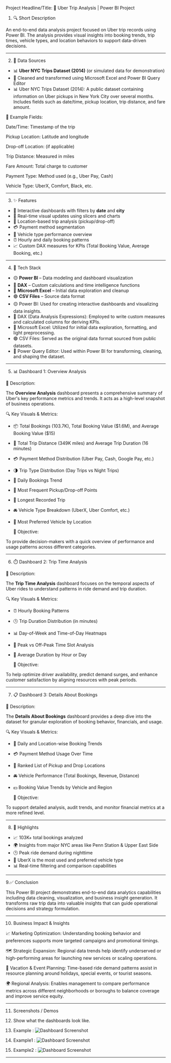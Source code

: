 Project Headline/Title:
 🚖 Uber Trip Analysis | Power BI Project

1. 🔍 Short Description

An end-to-end data analysis project focused on Uber trip records using Power BI. The analysis provides visual insights into booking trends, trip times, vehicle types, and location behaviors to support data-driven decisions.

---

2.  📁 Data Sources

* 📊 **Uber NYC Trips Dataset (2014)** (or simulated data for demonstration)
* 📄 Cleaned and transformed using Microsoft Excel and Power BI Query Editor
* 📊 Uber NYC Trips Dataset (2014): A public dataset containing information on Uber pickups in New York City over several months. Includes fields such as date/time, pickup location, trip distance, and fare amount.

📄 Example Fields:

Date/Time: Timestamp of the trip

Pickup Location: Latitude and longitude

Drop-off Location: (if applicable)

Trip Distance: Measured in miles

Fare Amount: Total charge to customer

Payment Type: Method used (e.g., Uber Pay, Cash)

Vehicle Type: UberX, Comfort, Black, etc.

---

3.  ✨ Features

* 📌 Interactive dashboards with filters by **date** and **city**
* 🔄 Real-time visual updates using slicers and charts
* 📍 Location-based trip analysis (pickup/drop-off)
* 💳 Payment method segmentation
* 🚗 Vehicle type performance overview
* ⏰ Hourly and daily booking patterns
* 📈 Custom DAX measures for KPIs (Total Booking Value, Average Booking, etc.)

---

4.  🧰 Tech Stack

* 🟡 **Power BI** – Data modeling and dashboard visualization
* 📘 **DAX** – Custom calculations and time intelligence functions
* 📗 **Microsoft Excel** – Initial data exploration and cleanup
* 🟣 **CSV Files** – Source data format
* 🟡 Power BI: Used for creating interactive dashboards and visualizing data insights.
* 📘 DAX (Data Analysis Expressions): Employed to write custom measures and calculated columns for deriving KPIs.
* 📗 Microsoft Excel: Utilized for initial data exploration, formatting, and light preprocessing.
* 🟣 CSV Files: Served as the original data format sourced from public datasets.
* 🔵 Power Query Editor: Used within Power BI for transforming, cleaning, and shaping the dataset.

---

5.  📊 Dashboard 1: Overview Analysis

  📝 Description:

The **Overview Analysis** dashboard presents a comprehensive summary of Uber's key performance metrics and trends. It acts as a high-level snapshot of business operations.

  🔍 Key Visuals & Metrics:

* 📦 Total Bookings (103.7K), Total Booking Value (\$1.6M), and Average Booking Value (\$15)
* 📏 Total Trip Distance (349K miles) and Average Trip Duration (16 minutes)
* 💳 Payment Method Distribution (Uber Pay, Cash, Google Pay, etc.)
* 🌗 Trip Type Distribution (Day Trips vs Night Trips)
* 📅 Daily Bookings Trend
* 📍 Most Frequent Pickup/Drop-off Points
* 🧭 Longest Recorded Trip
* 🚘 Vehicle Type Breakdown (UberX, Uber Comfort, etc.)
* 💼 Most Preferred Vehicle by Location

  🎯 Objective:

To provide decision-makers with a quick overview of performance and usage patterns across different categories.

---

6. ⏱️ Dashboard 2: Trip Time Analysis

  📝 Description:

The **Trip Time Analysis** dashboard focuses on the temporal aspects of Uber rides to understand patterns in ride demand and trip duration.

  🔍 Key Visuals & Metrics:

* ⏰ Hourly Booking Patterns
* 🕒 Trip Duration Distribution (in minutes)
* 📊 Day-of-Week and Time-of-Day Heatmaps
* 🚦 Peak vs Off-Peak Time Slot Analysis
* 🧮 Average Duration by Hour or Day

  🎯 Objective:

To help optimize driver availability, predict demand surges, and enhance customer satisfaction by aligning resources with peak periods.

---

7. 📋 Dashboard 3: Details About Bookings

  📝 Description:

The **Details About Bookings** dashboard provides a deep dive into the dataset for granular exploration of booking behavior, financials, and usage.

  🔍 Key Visuals & Metrics:

* 📅 Daily and Location-wise Booking Trends
* 💳 Payment Method Usage Over Time
* 📍 Ranked List of Pickup and Drop Locations
* 🚘 Vehicle Performance (Total Bookings, Revenue, Distance)
* 💵 Booking Value Trends by Vehicle and Region

  🎯 Objective:

To support detailed analysis, audit trends, and monitor financial metrics at a more refined level.

---

8. 🚀 Highlights

* 📈 103K+ total bookings analyzed
* 🌍 Insights from major NYC areas like Penn Station & Upper East Side
* 🕒 Peak ride demand during nighttime
* 🚗 UberX is the most used and preferred vehicle type
* 📊 Real-time filtering and comparison capabilities

---

9.✅ Conclusion

This Power BI project demonstrates end-to-end data analytics capabilities including data cleaning, visualization, and business insight generation. It transforms raw trip data into valuable insights that can guide operational decisions and strategy formulation.

---

10.  Business Impact & Insights

📈 Marketing Optimization: Understanding booking behavior and preferences supports more targeted campaigns and promotional timings.

🗺️ Strategic Expansion: Regional data trends help identify underserved or high-performing areas for launching new services or scaling operations.

🧭 Vacation & Event Planning: Time-based ride demand patterns assist in resource planning around holidays, special events, or tourist seasons.

🌍 Regional Analysis: Enables management to compare performance metrics across different neighborhoods or boroughs to balance coverage and improve service equity.

---

11.  Screenshots / Demos
  
12.  Show what the dashboards look like.
13.  Example :  ![Dashboard Screenshot](https://github.com/kavithaManikkam/Data-Analysis-Project-First/blob/0acd2af7b4d0bcbcce08dcf3b4e942231621ae85/screenshot.2.jpeg)
14.  Example1 : ![Dashboard Screenshot](https://github.com/kavithaManikkam/Data-Analysis-Project-First/blob/main/screenshot.2.jpeg)
15.  Example2 : ![Dashboard Screenshot](https://github.com/kavithaManikkam/Data-Analysis-Project-First/blob/main/screenshot.3.jpeg)

---



 
